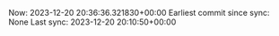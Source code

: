Now: 2023-12-20 20:36:36.321830+00:00 Earliest commit since sync: None Last sync: 2023-12-20 20:10:50+00:00
